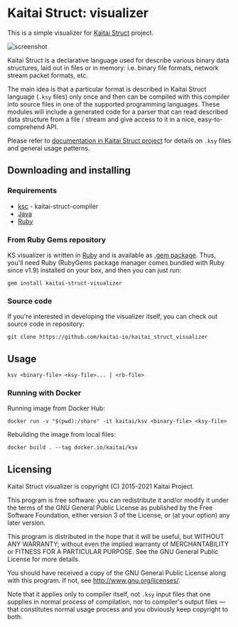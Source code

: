 # Kaitai Struct: visualizer

This is a simple visualizer for [Kaitai Struct](https://github.com/kaitai-io/kaitai_struct) project.

![screenshot](screenshot.png)

Kaitai Struct is a declarative language used for describe various
binary data structures, laid out in files or in memory: i.e. binary
file formats, network stream packet formats, etc.

The main idea is that a particular format is described in Kaitai
Struct language (`.ksy` files) only once and then can be compiled with
this compiler into source files in one of the supported programming
languages. These modules will include a generated code for a parser
that can read described data structure from a file / stream and give
access to it in a nice, easy-to-comprehend API.

Please refer to [documentation in Kaitai Struct project](https://github.com/kaitai-io/kaitai_struct)
for details on `.ksy` files and general usage patterns.

## Downloading and installing

### Requirements
- [ksc](http://kaitai.io/#download) - kaitai-struct-compiler
- [Java](https://openjdk.java.net/install/)
- [Ruby](https://www.ruby-lang.org/)

### From Ruby Gems repository

KS visualizer is written in [Ruby](https://www.ruby-lang.org/) and is
available as
[.gem package](https://rubygems.org/gems/kaitai-struct-visualizer). Thus,
you'll need Ruby (RubyGems package manager comes bundled with Ruby
since v1.9) installed on your box, and then you can just run:

```shell
gem install kaitai-struct-visualizer
```

### Source code

If you're interested in developing the visualizer itself, you can check
out source code in repository:

```shell
git clone https://github.com/kaitai-io/kaitai_struct_visualizer
```

## Usage

```shell
ksv <binary-file> <ksy-file>... | <rb-file>
```

### Running with Docker

Running image from Docker Hub:
```shell
docker run -v "$(pwd):/share" -it kaitai/ksv <binary-file> <ksy-file>
```

Rebuilding the image from local files:
```shell
docker build . --tag docker.io/kaitai/ksv
```

## Licensing

Kaitai Struct visualizer is copyright (C) 2015-2021 Kaitai Project.

This program is free software: you can redistribute it and/or modify
it under the terms of the GNU General Public License as published by
the Free Software Foundation, either version 3 of the License, or (at
your option) any later version.

This program is distributed in the hope that it will be useful, but
WITHOUT ANY WARRANTY; without even the implied warranty of
MERCHANTABILITY or FITNESS FOR A PARTICULAR PURPOSE.  See the GNU
General Public License for more details.

You should have received a copy of the GNU General Public License
along with this program.  If not, see <http://www.gnu.org/licenses/>.

Note that it applies only to compiler itself, not `.ksy` input files
that one supplies in normal process of compilation, nor to compiler's
output files — that constitutes normal usage process and you obviously
keep copyright to both.
